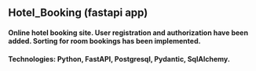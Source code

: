 ## Hotel_Booking (fastapi app)

#### Online hotel booking site. User registration and authorization have been added. Sorting for room bookings has been implemented.

#### Technologies: Python, FastAPI, Postgresql, Pydantic, SqlAlchemy.
